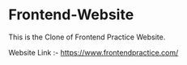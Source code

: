 # Frontend-Website
 This is the Clone of Frontend Practice Website. 

 Website Link :- https://www.frontendpractice.com/

 
